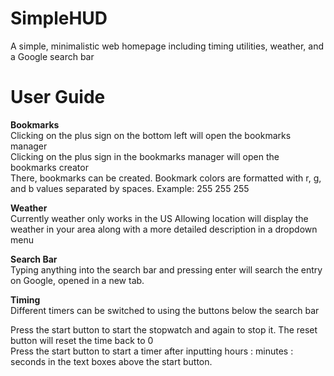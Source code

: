 # SimpleHUD
A simple, minimalistic web homepage including timing utilities, weather, and a Google search bar

# User Guide
**Bookmarks**\
Clicking on the plus sign on the bottom left will open the bookmarks manager\
Clicking on the plus sign in the bookmarks manager will open the bookmarks creator\
There, bookmarks can be created. Bookmark colors are formatted with r, g, and b values separated by spaces. Example: 255 255 255

**Weather**\
Currently weather only works in the US
Allowing location will display the weather in your area along with a more detailed description in a dropdown menu

**Search Bar**\
Typing anything into the search bar and pressing enter will search the entry on Google, opened in a new tab.

**Timing**\
Different timers can be switched to using the buttons below the search bar

Press the start button to start the stopwatch and again to stop it. The reset button will reset the time back to 0\
Press the start button to start a timer after inputting hours : minutes : seconds in the text boxes above the start button.
